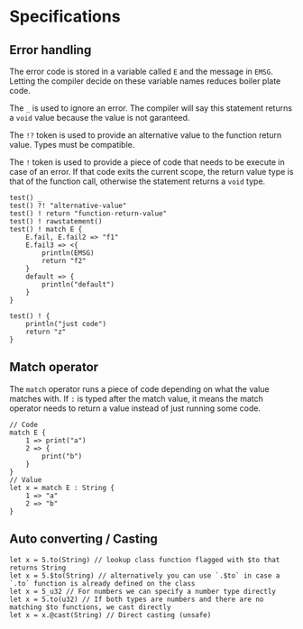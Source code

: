 
# Specifications

## Error handling

The error code is stored in a variable called `E` and the message in `EMSG`. Letting the compiler decide on these variable names reduces boiler plate code.

The `_` is used to ignore an error. The compiler will say this statement returns a `void` value because the value is not garanteed.

The `!?` token is used to provide an alternative value to the function return value. Types must be compatible.

The `!` token is used to provide a piece of code that needs to be execute in case of an error. If that code exits the current scope, the return value type is that of the function call, otherwise the statement returns a `void` type.

```
test() _
test() ?! "alternative-value"
test() ! return "function-return-value"
test() ! rawstatement()
test() ! match E {
    E.fail, E.fail2 => "f1"
    E.fail3 => <{
        println(EMSG)
        return "f2"
    }
    default => {
        println("default")
    }
}

test() ! {
    println("just code")
    return "z"
}
```

## Match operator

The `match` operator runs a piece of code depending on what the value matches with. If `:` is typed after the match value, it means the match operator needs to return a value instead of just running some code.

```
// Code
match E {
	1 => print("a")
	2 => { 
        print("b")
    }
}
// Value
let x = match E : String {
	1 => "a"
	2 => "b"
}
```

## Auto converting / Casting

```
let x = 5.to(String) // lookup class function flagged with $to that returns String 
let x = 5.$to(String) // alternatively you can use `.$to` in case a `.to` function is already defined on the class
let x = 5_u32 // For numbers we can specify a number type directly
let x = 5.to(u32) // If both types are numbers and there are no matching $to functions, we cast directly
let x = x.@cast(String) // Direct casting (unsafe)
```
